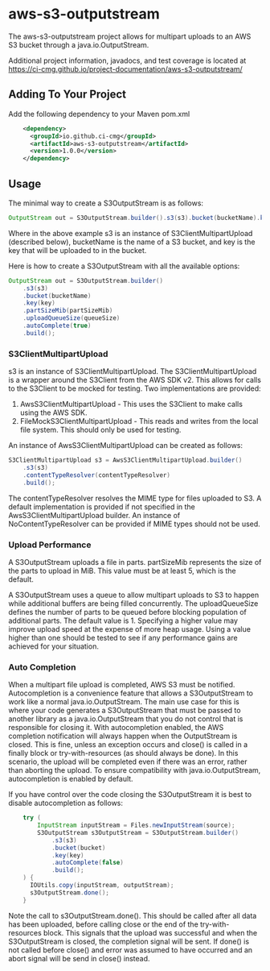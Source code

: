 # aws-s3-outputstream

The aws-s3-outputstream project allows for multipart uploads to an AWS S3 bucket through a java.io.OutputStream.

Additional project information, javadocs, and test coverage is located at https://ci-cmg.github.io/project-documentation/aws-s3-outputstream/

## Adding To Your Project

Add the following dependency to your Maven pom.xml

```xml
    <dependency>
      <groupId>io.github.ci-cmg</groupId>
      <artifactId>aws-s3-outputstream</artifactId>
      <version>1.0.0</version>
    </dependency>
```

## Usage

The minimal way to create a S3OutputStream is as follows:
```java
OutputStream out = S3OutputStream.builder().s3(s3).bucket(bucketName).key(key).build();
```

Where in the above example s3 is an instance of S3ClientMultipartUpload (described below), bucketName is the name of
a S3 bucket, and key is the key that will be uploaded to in the bucket.

Here is how to create a S3OutputStream with all the available options:
```java
OutputStream out = S3OutputStream.builder()
    .s3(s3)
    .bucket(bucketName)
    .key(key)
    .partSizeMib(partSizeMib)
    .uploadQueueSize(queueSize)
    .autoComplete(true)
    .build();
```

### S3ClientMultipartUpload
s3 is an instance of S3ClientMultipartUpload.  The S3ClientMultipartUpload is a wrapper
around the S3Client from the AWS SDK v2.  This allows for calls to the S3Client to 
be mocked for testing.  Two implementations are provided:

1. AwsS3ClientMultipartUpload - This uses the S3Client to make calls using the AWS SDK.
2. FileMockS3ClientMultipartUpload - This reads and writes from the local file system. This should only be used for testing.

An instance of AwsS3ClientMultipartUpload can be created as follows:
```java
S3ClientMultipartUpload s3 = AwsS3ClientMultipartUpload.builder()
    .s3(s3)
    .contentTypeResolver(contentTypeResolver)
    .build();
```

The contentTypeResolver resolves the MIME type for files uploaded to S3. A default
implementation is provided if not specified in the AwsS3ClientMultipartUpload builder.
An instance of NoContentTypeResolver can be provided if MIME types should not be used.

### Upload Performance
A S3OutputStream uploads a file in parts. partSizeMib represents the size of the parts to 
upload in MiB.  This value must be at least 5, which is the default.

A S3OutputStream uses a queue to allow multipart uploads to S3 to happen while additional
buffers are being filled concurrently. The uploadQueueSize defines the number of parts
to be queued before blocking population of additional parts.  The default value is 1.
Specifying a higher value may improve upload speed at the expense of more heap usage.
Using a value higher than one should be tested to see if any performance gains are achieved
for your situation.

### Auto Completion
When a multipart file upload is completed, AWS S3 must be notified. Autocompletion is a
convenience feature that allows a S3OutputStream to work like a normal java.io.OutputStream.  The
main use case for this is where your code generates a S3OutputStream that must be 
passed to another library as a java.io.OutputStream that you do not control that is responsible for closing 
it. With autocompletion enabled, the AWS completion notification will always happen
when the OutputStream is closed. This is fine, unless an exception occurs and close()
is called in a finally block or try-with-resources (as should always be done).  In this
scenario, the upload will be completed even if there was an error, rather than aborting
the upload.  To ensure compatibility with java.io.OutputStream, autocompletion is enabled
by default.

If you have control over the code closing the S3OutputStream it is best to disable autocompletion 
as follows:
```java
    try (
        InputStream inputStream = Files.newInputStream(source);
        S3OutputStream s3OutputStream = S3OutputStream.builder()
            .s3(s3)
            .bucket(bucket)
            .key(key)
            .autoComplete(false)
            .build();
    ) {
      IOUtils.copy(inputStream, outputStream);
      s3OutputStream.done();
    }
```

Note the call to s3OutputStream.done(). This should be called after all data has been uploaded, before
calling close or the end of the try-with-resources block. This signals that the upload was successful
and when the S3OutputStream is closed, the completion signal will be sent. If done() is not called
before close() and error was assumed to have occurred and an abort signal will be send in close() 
instead.







